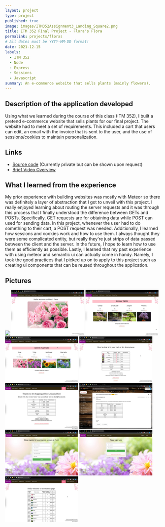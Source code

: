 ```yaml
---
layout: project
type: project
published: true
image: images/ITM352Assignment3_Landing_Square2.png
title: ITM 352 Final Project - Flora's Flora
permalink: projects/floras
# All dates must be YYYY-MM-DD format!
date: 2021-12-15
labels:
  - ITM 352
  - Node
  - Express
  - Sessions
  - Javascript
summary: An e-commerce website that sells plants (mainly flowers).
---
```


## Description of the application developed
Using what we learned during the course of this class (ITM 352), I built a pretend e-commerce website that sells plants for our final project. The website had to meet a set of requirements. This included a cart that users can edit, an email with the invoice that is sent to the user, and the use of sessions/cookies to maintain personalization.

## Links
 - [Source code](https://github.com/alyssia-chen/ITM352_F21_repo/tree/main/Chen_Alyssia_Assignment3) (Currently private but can be shown upon request)
 - [Brief Video Overview](https://drive.google.com/file/d/1gD3T8P_z3mdMaAVRqeU4ofFGNEvyoIu9/view?usp=sharing)

## What I learned from the experience
My prior experience with building websites was mostly with Meteor so there was definitely a layer of abstraction that I got to unveil with this project. I really enjoyed learning about routing the server requests and it was through this process that I finally understood the difference between GETs and POSTs. Specifically, GET requests are for obtaining data while POST can used for sending data. In this project, whenever the user had to do something to their cart, a POST request was needed. Additionally, I learned how sessions and cookies work and how to use them. I always thought they were some complicated entity, but really they're just strips of data passed between the client and the server. In the future, I hope to learn how to use them as efficiently as possible. Lastly, I learned that my past experience with using meteor and semantic ui can actually come in handy. Namely, I took the good practices that I picked up on to apply to this project such as creating ui components that can be reused throughout the application. 

## Pictures
<img class="ui left floated rounded image" width="47%" src="../images/ITM352Assignment3_Landing.png">
<img class="ui right floated rounded image" width="47%" src="../images/ITM352Assignment3_AllDisplay.png">
<img class="ui left floated rounded image" width="47%" src="../images/ITM352Assignment3_Product1.png">
<img class="ui right floated rounded image" width="47%" src="../images/ITM352Assignment3_Product2.png">

<img class="ui left floated rounded image" width="47%" src="../images/ITM352Assignment3_Cart.png">
<img class="ui right floated rounded image" width="47%" src="../images/ITM352Assignment3_Invoice.png">
<img class="ui left floated rounded image" width="47%" src="../images/ITM352Assignment3_Email.png">
<img class="ui right floated rounded image" width="47%" src="../images/ITM352Assignment3_Register.png">
<img class="ui left floated rounded image" width="47%" src="../images/ITM352Assignment3_Login.png">
<img class="ui right floated rounded image" width="47%" src="../images/ITM352Assignment3_Admin.png">
